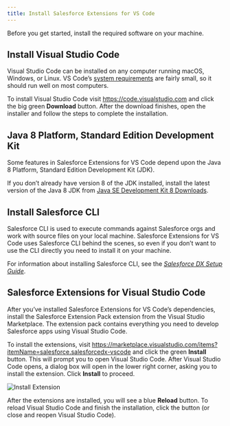 ```yaml
---
title: Install Salesforce Extensions for VS Code
---
```


Before you get started, install the required software on your machine.

## Install Visual Studio Code

Visual Studio Code can be installed on any computer running macOS, Windows, or Linux. VS Code’s [system requirements](https://code.visualstudio.com/docs/supporting/requirements) are fairly small, so it should run well on most computers.

To install Visual Studio Code visit <https://code.visualstudio.com> and click the big green **Download** button. After the download finishes, open the installer and follow the steps to complete the installation.

## Java 8 Platform, Standard Edition Development Kit

Some features in Salesforce Extensions for VS Code depend upon the Java 8 Platform, Standard Edition Development Kit (JDK).

If you don’t already have version 8 of the JDK installed, install the latest version of the Java 8 JDK from [Java SE Development Kit 8 Downloads](http://www.oracle.com/technetwork/java/javase/downloads/jdk8-downloads-2133151.html).

## Install Salesforce CLI

Salesforce CLI is used to execute commands against Salesforce orgs and work with source files on your local machine. Salesforce Extensions for VS Code uses Salesforce CLI behind the scenes, so even if you don’t want to use the CLI directly you need to install it on your machine.

For information about installing Salesforce CLI, see the _[Salesforce DX Setup Guide](https://developer.salesforce.com/docs/atlas.en-us.sfdx_setup.meta/sfdx_setup/sfdx_setup_install_cli.htm)_.

## Salesforce Extensions for Visual Studio Code

After you’ve installed Salesforce Extensions for VS Code’s dependencies, install the Salesforce Extension Pack extension from the Visual Studio Marketplace. The extension pack contains everything you need to develop Salesforce apps using Visual Studio Code.

To install the extensions, visit <https://marketplace.visualstudio.com/items?itemName=salesforce.salesforcedx-vscode> and click the green **Install** button. This will prompt you to open Visual Studio Code. After Visual Studio Code opens, a dialog box will open in the lower right corner, asking you to install the extension. Click **Install** to proceed.

![Install Extension](/images/install-salesforce-extensions-dialog.png)

After the extensions are installed, you will see a blue **Reload** button. To reload Visual Studio Code and finish the installation, click the button (or close and reopen Visual Studio Code).
